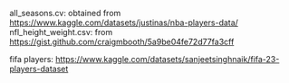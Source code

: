 all_seasons.cv: obtained from https://www.kaggle.com/datasets/justinas/nba-players-data/
nfl_height_weight.csv: from https://gist.github.com/craigmbooth/5a9be04fe72d77fa3cff

fifa players: https://www.kaggle.com/datasets/sanjeetsinghnaik/fifa-23-players-dataset
